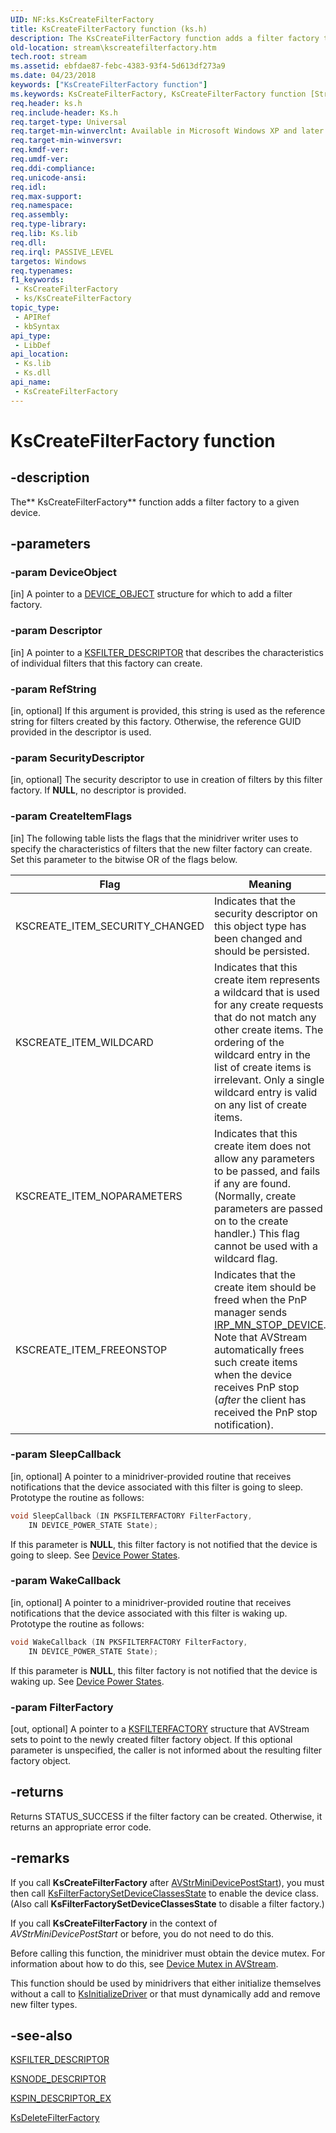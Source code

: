 ```yaml
---
UID: NF:ks.KsCreateFilterFactory
title: KsCreateFilterFactory function (ks.h)
description: The KsCreateFilterFactory function adds a filter factory to a given device.
old-location: stream\kscreatefilterfactory.htm
tech.root: stream
ms.assetid: ebfdae87-febc-4383-93f4-5d613df273a9
ms.date: 04/23/2018
keywords: ["KsCreateFilterFactory function"]
ms.keywords: KsCreateFilterFactory, KsCreateFilterFactory function [Streaming Media Devices], avfunc_0867c824-52e2-475a-9f36-05e6fba4cdd9.xml, ks/KsCreateFilterFactory, stream.kscreatefilterfactory
req.header: ks.h
req.include-header: Ks.h
req.target-type: Universal
req.target-min-winverclnt: Available in Microsoft Windows XP and later operating systems and DirectX 8.0 and later DirectX versions.
req.target-min-winversvr: 
req.kmdf-ver: 
req.umdf-ver: 
req.ddi-compliance: 
req.unicode-ansi: 
req.idl: 
req.max-support: 
req.namespace: 
req.assembly: 
req.type-library: 
req.lib: Ks.lib
req.dll: 
req.irql: PASSIVE_LEVEL
targetos: Windows
req.typenames: 
f1_keywords:
 - KsCreateFilterFactory
 - ks/KsCreateFilterFactory
topic_type:
 - APIRef
 - kbSyntax
api_type:
 - LibDef
api_location:
 - Ks.lib
 - Ks.dll
api_name:
 - KsCreateFilterFactory
---
```


# KsCreateFilterFactory function


## -description

The** KsCreateFilterFactory** function adds a filter factory to a given device.

## -parameters

### -param DeviceObject 

[in]
A pointer to a [DEVICE_OBJECT](https://docs.microsoft.com/windows-hardware/drivers/ddi/wdm/ns-wdm-_device_object) structure for which to add a filter factory.

### -param Descriptor 

[in]
A pointer to a [KSFILTER_DESCRIPTOR](https://docs.microsoft.com/windows-hardware/drivers/ddi/ks/ns-ks-_ksfilter_descriptor) that describes the characteristics of individual filters that this factory can create.

### -param RefString 

[in, optional]
If this argument is provided, this string is used as the reference string for filters created by this factory. Otherwise, the reference GUID provided in the descriptor is used.

### -param SecurityDescriptor 

[in, optional]
The security descriptor to use in creation of filters by this filter factory. If **NULL**, no descriptor is provided.

### -param CreateItemFlags 

[in]
The following table lists the flags that the minidriver writer uses to specify the characteristics of filters that the new filter factory can create. Set this parameter to the bitwise OR of the flags below.

| Flag | Meaning |
| --- | --- |
| KSCREATE_ITEM_SECURITY_CHANGED | Indicates that the security descriptor on this object type has been changed and should be persisted. |
| KSCREATE_ITEM_WILDCARD | Indicates that this create item represents a wildcard that is used for any create requests that do not match any other create items. The ordering of the wildcard entry in the list of create items is irrelevant. Only a single wildcard entry is valid on any list of create items. |
| KSCREATE_ITEM_NOPARAMETERS | Indicates that this create item does not allow any parameters to be passed, and fails if any are found. (Normally, create parameters are passed on to the create handler.) This flag cannot be used with a wildcard flag. |
| KSCREATE_ITEM_FREEONSTOP | Indicates that the create item should be freed when the PnP manager sends [IRP_MN_STOP_DEVICE](https://docs.microsoft.com/windows-hardware/drivers/kernel/irp-mn-stop-device). Note that AVStream automatically frees such create items when the device receives PnP stop (*after* the client has received the PnP stop notification). |

### -param SleepCallback 

[in, optional]
A pointer to a minidriver-provided routine that receives notifications that the device associated with this filter is going to sleep. Prototype the routine as follows:

```cpp
void SleepCallback (IN PKSFILTERFACTORY FilterFactory,
    IN DEVICE_POWER_STATE State);
```

If this parameter is **NULL**, this filter factory is not notified that the device is going to sleep. See [Device Power States](https://docs.microsoft.com/windows-hardware/drivers/kernel/device-power-states).

### -param WakeCallback 

[in, optional]
A pointer to a minidriver-provided routine that receives notifications that the device associated with this filter is waking up. Prototype the routine as follows:

```cpp
void WakeCallback (IN PKSFILTERFACTORY FilterFactory,
    IN DEVICE_POWER_STATE State);
```

If this parameter is **NULL**, this filter factory is not notified that the device is waking up. See [Device Power States](https://docs.microsoft.com/windows-hardware/drivers/kernel/device-power-states).

### -param FilterFactory 

[out, optional]
A pointer to a [KSFILTERFACTORY](https://docs.microsoft.com/windows-hardware/drivers/ddi/ks/ns-ks-_ksfilterfactory) structure that AVStream sets to point to the newly created filter factory object. If this optional parameter is unspecified, the caller is not informed about the resulting filter factory object.

## -returns

Returns STATUS_SUCCESS if the filter factory can be created. Otherwise, it returns an appropriate error code.

## -remarks

If you call **KsCreateFilterFactory** after [AVStrMiniDevicePostStart](https://docs.microsoft.com/windows-hardware/drivers/ddi/ks/nc-ks-pfnksdevice)), you must then call [KsFilterFactorySetDeviceClassesState](https://docs.microsoft.com/windows-hardware/drivers/ddi/ks/nf-ks-ksfilterfactorysetdeviceclassesstate) to enable the device class. (Also call **KsFilterFactorySetDeviceClassesState** to disable a filter factory.)

If you call **KsCreateFilterFactory** in the context of *AVStrMiniDevicePostStart* or before, you do not need to do this.

Before calling this function, the minidriver must obtain the device mutex. For information about how to do this, see [Device Mutex in AVStream](https://docs.microsoft.com/windows-hardware/drivers/stream/device-mutex-in-avstream).

This function should be used by minidrivers that either initialize themselves without a call to [KsInitializeDriver](https://docs.microsoft.com/windows-hardware/drivers/ddi/ks/nf-ks-ksinitializedriver) or that must dynamically add and remove new filter types.

## -see-also

[KSFILTER_DESCRIPTOR](https://docs.microsoft.com/windows-hardware/drivers/ddi/ks/ns-ks-_ksfilter_descriptor)

[KSNODE_DESCRIPTOR](https://docs.microsoft.com/windows-hardware/drivers/ddi/ks/ns-ks-_ksnode_descriptor)

[KSPIN_DESCRIPTOR_EX](https://docs.microsoft.com/windows-hardware/drivers/ddi/ks/ns-ks-_kspin_descriptor_ex)

[KsDeleteFilterFactory](https://docs.microsoft.com/windows-hardware/drivers/ddi/ks/nf-ks-ksdeletefilterfactory)

